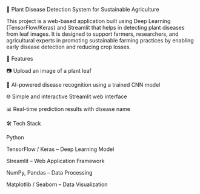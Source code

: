 🌱 Plant Disease Detection System for Sustainable Agriculture

This project is a web-based application built using Deep Learning (TensorFlow/Keras) and Streamlit that helps in detecting plant diseases from leaf images. It is designed to support farmers, researchers, and agricultural experts in promoting sustainable farming practices by enabling early disease detection and reducing crop losses.

🚀 Features

📷 Upload an image of a plant leaf

🤖 AI-powered disease recognition using a trained CNN model

🌐 Simple and interactive Streamlit web interface

📊 Real-time prediction results with disease name

🛠️ Tech Stack

Python

TensorFlow / Keras – Deep Learning Model

Streamlit – Web Application Framework

NumPy, Pandas – Data Processing

Matplotlib / Seaborn – Data Visualization

